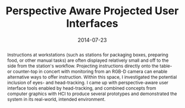 ---
abstract: |-
  Instructions at workstations (such as stations for packaging boxes, preparing food, or other manual tasks) are often displayed relatively small and off to the side from the station's workflow. Projecting instructions directly onto the table- or counter-top in concert with monitoring from an RGB-D camera can enable alternative ways to offer instruction. Within this space, I investigated the potential inclusion of eyes- and head-tracking. I came up with perspective-aware user interface tools enabled by head-tracking, and combined concepts from computer graphics with HCI to produce several prototypes and demonstrated the system in its real-world, intended environment.
authors: 
- Lilian de Greef
- Alex Colburn
- Jim Curlander
blurb: |-
  During an internship at Amazon I designed, developed, and evaluated eyes and head tracking related user interface elements to use in enhanced reality interfaces in fulfillment centers. I combined concepts from computer graphics with HCI to produce several prototypes and demonstrated the system in its intended environment. This work resulted in a patent.
caption: ''
date: '2014-07-23'
image: '/img/pubs/PAPUI_image.png'
location: 'Amazon'
patent: 'https://www.google.com/patents/US9723248'
talkslides: /pdfs/PAPUI_talk.pdf
thumbnail: '/img/pubs/PAPUI_thumbnail.png'
title: 'Perspective Aware Projected User Interfaces'
video: ''
video_embed: ''
year: 2014
---
